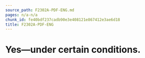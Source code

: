 ```yaml
---
source_path: F2302A-PDF-ENG.md
pages: n/a-n/a
chunk_id: fe40bdf237cadb90e3e408121e867412e3ae6d18
title: F2302A-PDF-ENG
---
```

# Yes—under certain conditions.
